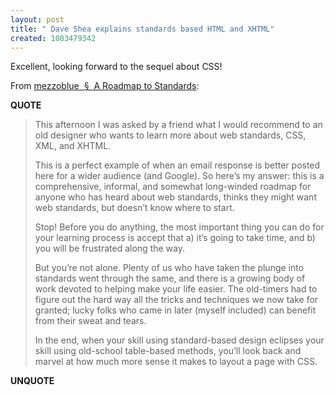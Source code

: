 ```yaml
---
layout: post
title: " Dave Shea explains standards based HTML and XHTML"
created: 1083479342
---
```

Excellent, looking forward to the sequel about CSS!

From <a href="http://www.mezzoblue.com/archives/2004/04/30/a_roadmap_to/#000571">mezzoblue &nbsp;&sect;&nbsp; A Roadmap to Standards</a>:
<p><strong>QUOTE</strong></p><blockquote>This afternoon I was asked by a friend what I would recommend to an old designer who wants to learn more about web standards, CSS, XML, and XHTML.

This is a perfect example of when an email response is better posted here for a wider audience (and Google). So here&#8217;s my answer: this is a comprehensive, informal, and somewhat long-winded roadmap for anyone who has heard about web standards, thinks they might want web standards, but doesn&#8217;t know where to start.

Stop! Before you do anything, the most important thing you can do for your learning process is accept that a) it&#8217;s going to take time, and b) you will be frustrated along the way.

But you&#8217;re not alone. Plenty of us who have taken the plunge into standards went through the same, and there is a growing body of work devoted to helping make your life easier. The old-timers had to figure out the hard way all the tricks and techniques we now take for granted; lucky folks who came in later (myself included) can benefit from their sweat and tears.

In the end, when your skill using standard-based design eclipses your skill using old-school table-based methods, you&#8217;ll look back and marvel at how much more sense it makes to layout a page with CSS. </blockquote><p><strong>UNQUOTE</strong></p>

